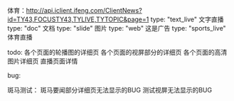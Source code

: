 体育：http://api.iclient.ifeng.com/ClientNews?id=TY43,FOCUSTY43,TYLIVE,TYTOPIC&page=1
type: "text_live"    文字直播
type: "doc"          文档
type: "slide"        图片
type: "web"          这是广告
type: "sports_live"  体育直播

todo:
各个页面的轮播图的详细页
各个页面的视屏部分的详细页
各个页面的高清图片详细页
直播页面详情

bug:


斑马测试：
斑马要闻部分详细页无法显示的BUG
测试视屏无法显示的BUG


